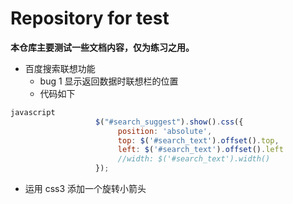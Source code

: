 # Repository for test
**本仓库主要测试一些文档内容，仅为练习之用。**

- 百度搜索联想功能
    + bug 1 显示返回数据时联想栏的位置
    + 代码如下
```javascript
javascript
                   $("#search_suggest").show().css({
                        position: 'absolute',
                        top: $('#search_text').offset().top,
                        left: $('#search_text').offset().left
                        //width: $('#search_text').width()
                   });
```
- 运用 css3 添加一个旋转小箭头
